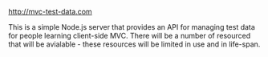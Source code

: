 http://mvc-test-data.com

This is a simple Node.js server that provides an API for managing test 
data for people learning client-side MVC. There will be a number of 
resourced that will be avialable - these resources will be limited in
use and in life-span.
